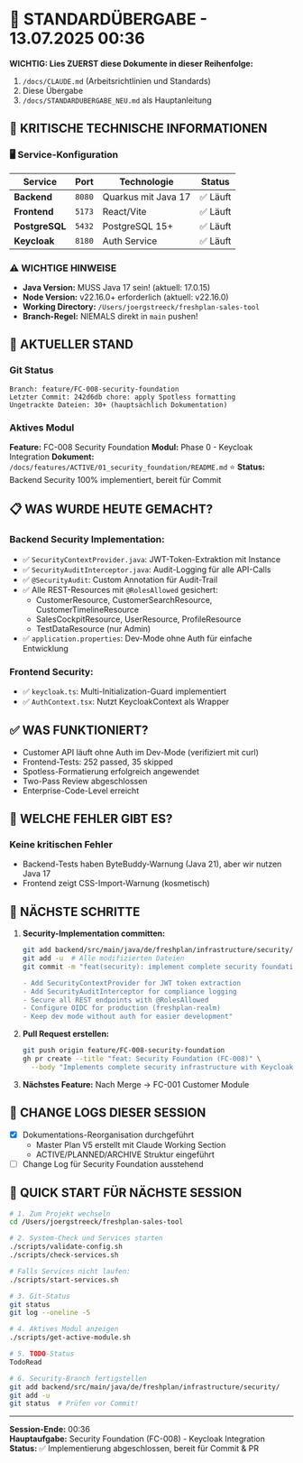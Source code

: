 # 🔄 STANDARDÜBERGABE - 13.07.2025 00:36

**WICHTIG: Lies ZUERST diese Dokumente in dieser Reihenfolge:**
1. `/docs/CLAUDE.md` (Arbeitsrichtlinien und Standards)
2. Diese Übergabe
3. `/docs/STANDARDUBERGABE_NEU.md` als Hauptanleitung

## 🚨 KRITISCHE TECHNISCHE INFORMATIONEN

### 🖥️ Service-Konfiguration
| Service | Port | Technologie | Status |
|---------|------|-------------|--------|
| **Backend** | `8080` | Quarkus mit Java 17 | ✅ Läuft |
| **Frontend** | `5173` | React/Vite | ✅ Läuft |
| **PostgreSQL** | `5432` | PostgreSQL 15+ | ✅ Läuft |
| **Keycloak** | `8180` | Auth Service | ✅ Läuft |

### ⚠️ WICHTIGE HINWEISE
- **Java Version:** MUSS Java 17 sein! (aktuell: 17.0.15)
- **Node Version:** v22.16.0+ erforderlich (aktuell: v22.16.0)
- **Working Directory:** `/Users/joergstreeck/freshplan-sales-tool`
- **Branch-Regel:** NIEMALS direkt in `main` pushen!

## 🎯 AKTUELLER STAND

### Git Status
```
Branch: feature/FC-008-security-foundation
Letzter Commit: 242d6db chore: apply Spotless formatting
Ungetrackte Dateien: 30+ (hauptsächlich Dokumentation)
```

### Aktives Modul
**Feature:** FC-008 Security Foundation
**Modul:** Phase 0 - Keycloak Integration
**Dokument:** `/docs/features/ACTIVE/01_security_foundation/README.md` ⭐
**Status:** Backend Security 100% implementiert, bereit für Commit

## 📋 WAS WURDE HEUTE GEMACHT?

### Backend Security Implementation:
- ✅ `SecurityContextProvider.java`: JWT-Token-Extraktion mit Instance<JsonWebToken>
- ✅ `SecurityAuditInterceptor.java`: Audit-Logging für alle API-Calls
- ✅ `@SecurityAudit`: Custom Annotation für Audit-Trail
- ✅ Alle REST-Resources mit `@RolesAllowed` gesichert:
  - CustomerResource, CustomerSearchResource, CustomerTimelineResource
  - SalesCockpitResource, UserResource, ProfileResource
  - TestDataResource (nur Admin)
- ✅ `application.properties`: Dev-Mode ohne Auth für einfache Entwicklung

### Frontend Security:
- ✅ `keycloak.ts`: Multi-Initialization-Guard implementiert
- ✅ `AuthContext.tsx`: Nutzt KeycloakContext als Wrapper

## ✅ WAS FUNKTIONIERT?

- Customer API läuft ohne Auth im Dev-Mode (verifiziert mit curl)
- Frontend-Tests: 252 passed, 35 skipped
- Spotless-Formatierung erfolgreich angewendet
- Two-Pass Review abgeschlossen
- Enterprise-Code-Level erreicht

## 🚨 WELCHE FEHLER GIBT ES?

### Keine kritischen Fehler
- Backend-Tests haben ByteBuddy-Warnung (Java 21), aber wir nutzen Java 17
- Frontend zeigt CSS-Import-Warnung (kosmetisch)

## 🔧 NÄCHSTE SCHRITTE

1. **Security-Implementation committen:**
   ```bash
   git add backend/src/main/java/de/freshplan/infrastructure/security/
   git add -u  # Alle modifizierten Dateien
   git commit -m "feat(security): implement complete security foundation

   - Add SecurityContextProvider for JWT token extraction
   - Add SecurityAuditInterceptor for compliance logging
   - Secure all REST endpoints with @RolesAllowed
   - Configure OIDC for production (freshplan-realm)
   - Keep dev mode without auth for easier development"
   ```

2. **Pull Request erstellen:**
   ```bash
   git push origin feature/FC-008-security-foundation
   gh pr create --title "feat: Security Foundation (FC-008)" \
     --body "Implements complete security infrastructure with Keycloak integration"
   ```

3. **Nächstes Feature:** Nach Merge → FC-001 Customer Module

## 📝 CHANGE LOGS DIESER SESSION
- [x] Dokumentations-Reorganisation durchgeführt
  - Master Plan V5 erstellt mit Claude Working Section
  - ACTIVE/PLANNED/ARCHIVE Struktur eingeführt
- [ ] Change Log für Security Foundation ausstehend

## 🚀 QUICK START FÜR NÄCHSTE SESSION
```bash
# 1. Zum Projekt wechseln
cd /Users/joergstreeck/freshplan-sales-tool

# 2. System-Check und Services starten
./scripts/validate-config.sh
./scripts/check-services.sh

# Falls Services nicht laufen:
./scripts/start-services.sh

# 3. Git-Status
git status
git log --oneline -5

# 4. Aktives Modul anzeigen
./scripts/get-active-module.sh

# 5. TODO-Status
TodoRead

# 6. Security-Branch fertigstellen
git add backend/src/main/java/de/freshplan/infrastructure/security/
git add -u
git status  # Prüfen vor Commit!
```

---
**Session-Ende:** 00:36  
**Hauptaufgabe:** Security Foundation (FC-008) - Keycloak Integration  
**Status:** ✅ Implementierung abgeschlossen, bereit für Commit & PR
